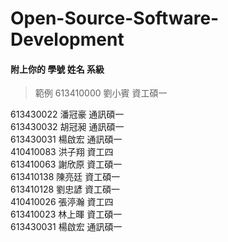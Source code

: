# Open-Source-Software-Development
#### 附上你的 學號 姓名 系級
> 範例 613410000 劉小賓 資工碩一

613430022 潘冠豪 通訊碩一  
613430032 胡冠昶 通訊碩一  
613430031 楊啟宏 通訊碩一  
410410083 洪子翔 資工四  
613410063 謝欣原 資工碩一  
613410138 陳亮廷 資工碩一  
613410128 劉忠諺 資工碩一  
410410026 張渟瀚 資工四  
613410023 林上暉 資工碩一  
613430031 楊啟宏 通訊碩一  
